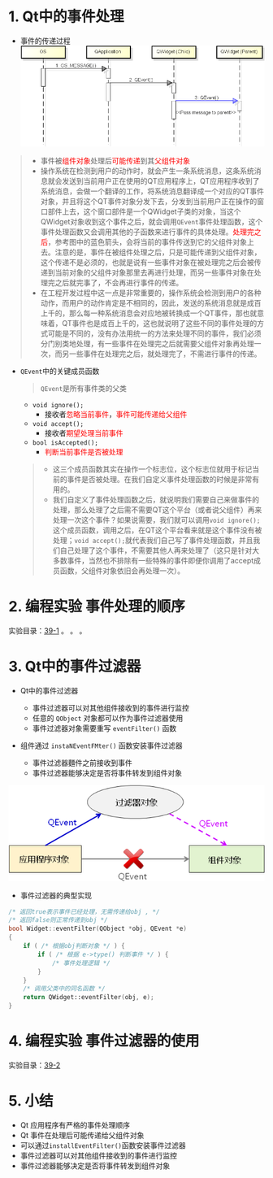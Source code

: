 # 1. Qt中的事件处理
- 事件的传递过程
![](vx_images/039_1.png)
> - 事件被<font color=red>组件对象</font>处理后<font color=red>可能传递</font>到其<font color=red>父组件对象</font>
> - 操作系统在检测到用户的动作时，就会产生一条系统消息，这条系统消息就会发送到当前用户正在使用的QT应用程序上，QT应用程序收到了系统消息，会做一个翻译的工作，将系统消息翻译成一个对应的QT事件对象，并且将这个QT事件对象分发下去，分发到当前用户正在操作的窗口部件上去，这个窗口部件是一个QWidget子类的对象，当这个QWidget对象收到这个事件之后，就会调用`QEvent`事件处理函数，这个事件处理函数又会调用其他的子函数来进行事件的具体处理。<font color=red>处理完之后</font>，参考图中的蓝色箭头，会将当前的事件传送到它的父组件对象上去。注意的是，事件在被组件处理之后，只是可能传递到父组件对象，这个传递不是必须的，也就是说有一些事件对象在被处理完之后会被传递到当前对象的父组件对象那里去再进行处理，而另一些事件对象在处理完之后就完事了，不会再进行事件的传递。
> - 在工程开发过程中这一点是非常重要的，操作系统会检测到用户的各种动作，而用户的动作肯定是不相同的，因此，发送的系统消息就是成百上千的，那么每一种系统消息会对应地被转换成一个QT事件，那也就意味着，QT事件也是成百上千的，这也就说明了这些不同的事件处理的方式可能是不同的，没有办法用统一的方法来处理不同的事件，我们必须分门别类地处理，有一些事件在处理完之后就需要父组件对象再处理一次，而另一些事件在处理完之后，就处理完了，不需进行事件的传递。

- `QEvent`中的关键成员函数
    > `QEvent`是所有事件类的父类
    - `void ignore();`
        - 接收者<font color=red>忽略当前事件</font>，<font color=red>事件可能传递给父组件</font>
    - `void accept();`
        - 接收者<font color=red>期望处理当前事件</font>
    - `bool isAccepted();`
        - <font color=red>判断当前事件是否被处理</font>

    > - 这三个成员函数其实在操作一个标志位，这个标志位就用于标记当前的事件是否被处理。在我们自定义事件处理函数的时候是非常有用的。
    > - 我们自定义了事件处理函数之后，就说明我们需要自己来做事件的处理，那么处理了之后需不需要QT这个平台（或者说父组件）再来处理一次这个事件？如果说需要，我们就可以调用`void ignore();`这个成员函数，调用之后，在QT这个平台看来就是这个事件没有被处理；`void accept();`就代表我们自己写了事件处理函数，并且我们自己处理了这个事件，不需要其他人再来处理了（这只是针对大多数事件，当然也不排除有一些特殊的事件即便你调用了accept成员函数，父组件对象依旧会再处理一次）。

# 2. 编程实验 事件处理的顺序
实验目录：[39-1](vx_attachments\039_Event_handling_in_Qt_2\39-1)
。
。
。

# 3. Qt中的事件过滤器
- Qt中的事件过滤器
    - 事件过滤器可以对其他组件接收到的事件进行监控
    - 任意的 `QObject` 对象都可以作为事件过滤器使用
    - 事件过滤器对象需要重写 `eventFilter()` 函数

- 组件通过 `instaNEventFMter()` 函数安装事件过滤器
    - 事件过滤器麵件之前接收到事件
    - 事件过滤器能够决定是否将事件转发到组件对象

![](vx_images/039_2.png)

- 事件过滤器的典型实现

```cpp
/* 返回true表示事件已经处理，无需传递给obj , */
/* 返回false则正常传递到obj */
bool Widget::eventFilter(QObject *obj, QEvent *e)
{
    if ( /* 根据obj判断对象 */ ) {
        if ( /* 根据 e->type() 判断事件 */ ) {
            /* 事件处理逻辑 */
        }
    }
    /* 调用父类中的同名函数 */
    return QWidget::eventFilter(obj, e);
}
```

# 4. 编程实验 事件过滤器的使用
实验目录：[39-2](vx_attachments\039_Event_handling_in_Qt_2\39-2)

# 5. 小结
- Qt 应用程序有严格的事件处理顺序
- Qt 事件在处理后可能传递给父组件对象
- 可以通过`installEventFilter()`函数安装事件过滤器
- 事件过滤器可以对其他组件接收到的事件进行监控
- 事件过滤器能够决定是否将事件转发到组件对象

